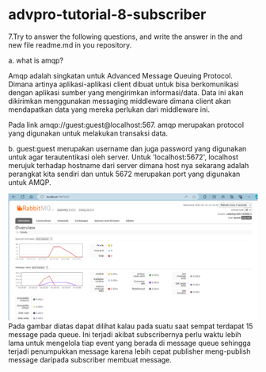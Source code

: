 # advpro-tutorial-8-subscriber


7.Try to answer the following questions, and write the answer in the and new file readme.md in 
you repository.

a. what is amqp?

Amqp adalah singkatan untuk Advanced Message Queuing Protocol. Dimana artinya aplikasi-aplikasi client dibuat untuk bisa berkomunikasi dengan aplikasi sumber yang mengirimkan informasi/data. Data ini akan dikirimkan menggunakan messaging middleware dimana client akan mendapatkan data yang mereka perlukan dari middleware ini.

Pada link amqp://guest:guest@localhost:567. amqp merupakan protocol yang digunakan untuk melakukan transaksi data.

b. guest:guest merupakan username dan juga password yang digunakan untuk agar terautentikasi oleh server. Untuk 'localhost:5672', localhost merujuk terhadap hostname dari server dimana host nya sekarang adalah perangkat kita sendiri dan untuk 5672 merupakan port yang digunakan untuk AMQP.

![alt text](image-3.png)
Pada gambar diatas dapat dilihat kalau pada suatu saat sempat terdapat 15 message pada queue. Ini terjadi akibat subscribernya perlu waktu lebih lama untuk mengelola tiap event yang berada di message queue sehingga terjadi penumpukkan message karena lebih cepat publisher meng-publish message daripada subscriber membuat message.